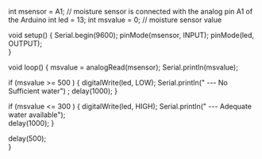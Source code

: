 int msensor = A1; // moisture sensor is connected with the analog pin A1 of the Arduino
int led = 13; 
int msvalue = 0; // moisture sensor value 

void setup() {
  Serial.begin(9600);
  pinMode(msensor, INPUT);
  pinMode(led, OUTPUT);  
}

void loop() {
  msvalue = analogRead(msensor);
  Serial.println(msvalue);
  
  if (msvalue >= 500  )
{
  digitalWrite(led, LOW); 
  Serial.println(" --- No Sufficient water") ; 
  delay(1000); 
}

  if (msvalue <= 300  )
{
  digitalWrite(led, HIGH);
  Serial.println(" --- Adequate water available");     
  delay(1000); 
}



  delay(500);      
}
